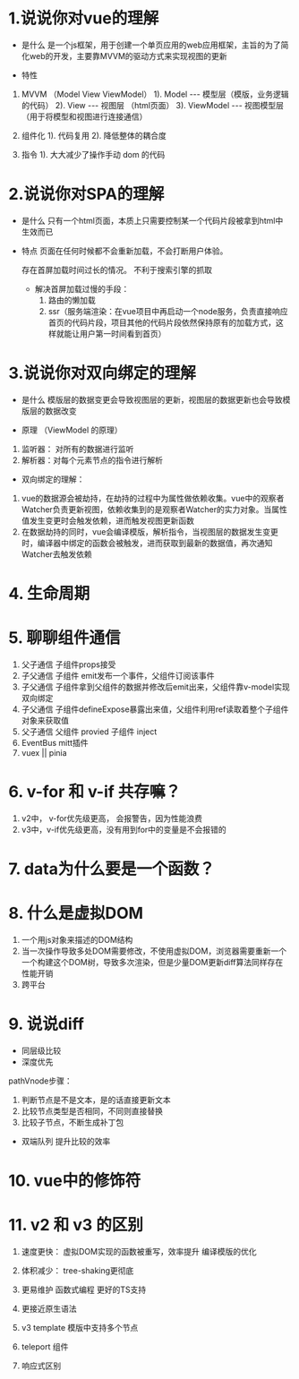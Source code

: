 # 1.说说你对vue的理解
 - 是什么
  是一个js框架，用于创建一个单页应用的web应用框架，主旨的为了简化web的开发，主要靠MVVM的驱动方式来实现视图的更新

 - 特性
  1. MVVM  （Model  View   ViewModel）
    1). Model --- 模型层（模版，业务逻辑的代码）
    2). View  --- 视图层 （html页面）
    3). ViewModel  ---  视图模型层 （用于将模型和视图进行连接通信）

  2. 组件化
    1). 代码复用
    2). 降低整体的耦合度

  3. 指令
    1). 大大减少了操作手动 dom 的代码

# 2.说说你对SPA的理解
 - 是什么
  只有一个html页面，本质上只需要控制某一个代码片段被拿到html中生效而已

- 特点
  页面在任何时候都不会重新加载，不会打断用户体验。

  存在首屏加载时间过长的情况。
  不利于搜索引擎的抓取

  - 解决首屏加载过慢的手段：
    1. 路由的懒加载
    2. ssr（服务端渲染：在vue项目中再启动一个node服务，负责直接响应首页的代码片段，项目其他的代码片段依然保持原有的加载方式，这样就能让用户第一时间看到首页）

# 3.说说你对双向绑定的理解
 - 是什么
  模版层的数据变更会导致视图层的更新，视图层的数据更新也会导致模版层的数据改变

 - 原理 （ViewModel 的原理）
  1. 监听器： 对所有的数据进行监听
  2. 解析器：对每个元素节点的指令进行解析

 - 双向绑定的理解：
  1. vue的数据源会被劫持，在劫持的过程中为属性做依赖收集。vue中的观察者Watcher负责更新视图，依赖收集到的是观察者Watcher的实力对象。当属性值发生变更时会触发依赖，进而触发视图更新函数
  2. 在数据劫持的同时，vue会编译模版，解析指令，当视图层的数据发生变更时，编译器中绑定的函数会被触发，进而获取到最新的数据值，再次通知Watcher去触发依赖
   

# 4. 生命周期

# 5. 聊聊组件通信
  1. 父子通信  子组件props接受
  2. 子父通信  子组件 emit发布一个事件，父组件订阅该事件
  3. 子父通信  子组件拿到父组件的数据并修改后emit出来，父组件靠v-model实现双向绑定
  4. 子父通信  子组件defineExpose暴露出来值，父组件利用ref读取着整个子组件对象来获取值
  5. 父子通信  父组件 provied  子组件 inject 
  6. EventBus  mitt插件
  7. vuex || pinia

# 6. v-for 和 v-if 共存嘛？
  1. v2中， v-for优先级更高， 会报警告，因为性能浪费
  3. v3中，v-if优先级更高，没有用到for中的变量是不会报错的

# 7. data为什么要是一个函数？

# 8. 什么是虚拟DOM
 1. 一个用js对象来描述的DOM结构
 2. 当一次操作导致多处DOM需要修改，不使用虚拟DOM，浏览器需要重新一个一个构建这个DOM树，导致多次渲染，但是少量DOM更新diff算法同样存在性能开销
 3. 跨平台

# 9. 说说diff
 - 同层级比较
 - 深度优先

  pathVnode步骤：
  1. 判断节点是不是文本，是的话直接更新文本
  2. 比较节点类型是否相同，不同则直接替换
  3. 比较子节点，不断生成补丁包

 - 双端队列
  提升比较的效率


# 10. vue中的修饰符


# 11. v2 和 v3 的区别
 1. 速度更快：
  虚拟DOM实现的函数被重写，效率提升
  编译模版的优化

 2. 体积减少：
  tree-shaking更彻底

 3. 更易维护
  函数式编程
  更好的TS支持

 4. 更接近原生语法
  
 5. v3 template 模版中支持多个节点

 6. teleport 组件

 7. 响应式区别
